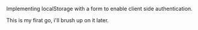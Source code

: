 Implementing localStorage with a form to enable client side authentication.

This is my firat go, i'll brush up on it later.
